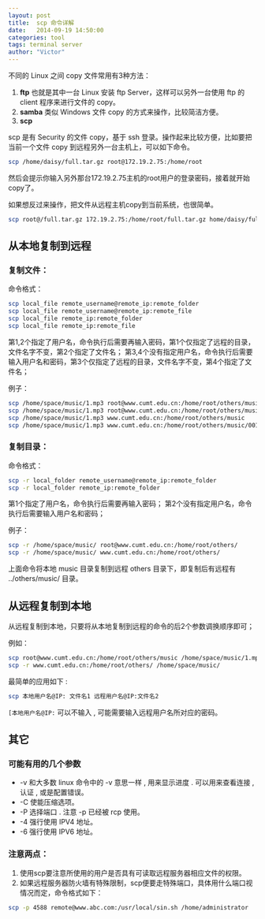 ```yaml
---
layout: post
title:  scp 命令详解
date:   2014-09-19 14:50:00
categories: tool
tags: terminal server
author: "Victor"
---
```


不同的 Linux 之间 copy 文件常用有3种方法：

1. **ftp** 也就是其中一台 Linux 安装 ftp Server，这样可以另外一台使用 ftp 的 client 程序来进行文件的 copy。
2. **samba** 类似 Windows 文件 copy 的方式来操作，比较简洁方便。
3. **scp**

scp 是有 Security 的文件 copy，基于 ssh 登录。操作起来比较方便，比如要把当前一个文件 copy 到远程另外一台主机上，可以如下命令。

```bash
scp /home/daisy/full.tar.gz root@172.19.2.75:/home/root
```

然后会提示你输入另外那台172.19.2.75主机的root用户的登录密码，接着就开始copy了。

如果想反过来操作，把文件从远程主机copy到当前系统，也很简单。

```bash
scp root@/full.tar.gz 172.19.2.75:/home/root/full.tar.gz home/daisy/full.tar.gz
```

## 从本地复制到远程

### 复制文件：

命令格式：

```bash
scp local_file remote_username@remote_ip:remote_folder
scp local_file remote_username@remote_ip:remote_file
scp local_file remote_ip:remote_folder
scp local_file remote_ip:remote_file
```

第1,2个指定了用户名，命令执行后需要再输入密码，第1个仅指定了远程的目录，文件名字不变，第2个指定了文件名；
第3,4个没有指定用户名，命令执行后需要输入用户名和密码，第3个仅指定了远程的目录，文件名字不变，第4个指定了文件名；

例子：

```bash
scp /home/space/music/1.mp3 root@www.cumt.edu.cn:/home/root/others/music
scp /home/space/music/1.mp3 root@www.cumt.edu.cn:/home/root/others/music/001.mp3
scp /home/space/music/1.mp3 www.cumt.edu.cn:/home/root/others/music
scp /home/space/music/1.mp3 www.cumt.edu.cn:/home/root/others/music/001.mp3
```

### 复制目录：

命令格式：

```bash
scp -r local_folder remote_username@remote_ip:remote_folder
scp -r local_folder remote_ip:remote_folder
```

第1个指定了用户名，命令执行后需要再输入密码；
第2个没有指定用户名，命令执行后需要输入用户名和密码；

例子：

```bash
scp -r /home/space/music/ root@www.cumt.edu.cn:/home/root/others/
scp -r /home/space/music/ www.cumt.edu.cn:/home/root/others/
```

上面命令将本地 music 目录复制到远程 others 目录下，即复制后有远程有 ../others/music/ 目录。

## 从远程复制到本地

从远程复制到本地，只要将从本地复制到远程的命令的后2个参数调换顺序即可；

例如：

```bash
scp root@www.cumt.edu.cn:/home/root/others/music /home/space/music/1.mp3
scp -r www.cumt.edu.cn:/home/root/others/ /home/space/music/
```

最简单的应用如下 :

```bash
scp 本地用户名@IP: 文件名1 远程用户名@IP:文件名2
```

```[本地用户名@IP:``` 可以不输入 , 可能需要输入远程用户名所对应的密码。


## 其它

### 可能有用的几个参数

* -v 和大多数 linux 命令中的 -v 意思一样 , 用来显示进度 . 可以用来查看连接 , 认证 , 或是配置错误。
* -C 使能压缩选项。
* -P 选择端口 . 注意 -p 已经被 rcp 使用。
* -4 强行使用 IPV4 地址。
* -6 强行使用 IPV6 地址。

### 注意两点：

1. 使用scp要注意所使用的用户是否具有可读取远程服务器相应文件的权限。
2. 如果远程服务器防火墙有特殊限制，scp便要走特殊端口，具体用什么端口视情况而定，命令格式如下：

```bash
scp -p 4588 remote@www.abc.com:/usr/local/sin.sh /home/administrator
```
